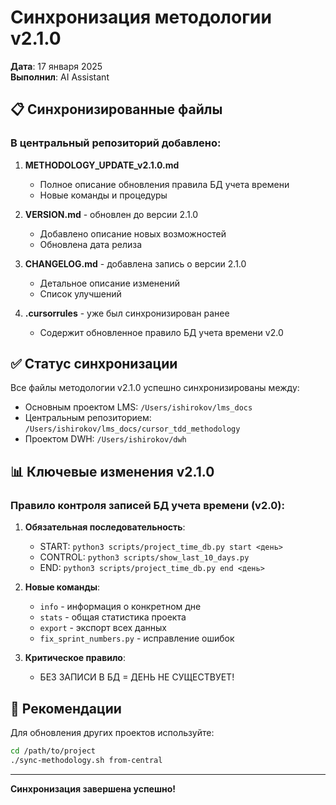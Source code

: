 # Синхронизация методологии v2.1.0

**Дата**: 17 января 2025  
**Выполнил**: AI Assistant

## 📋 Синхронизированные файлы

### В центральный репозиторий добавлено:

1. **METHODOLOGY_UPDATE_v2.1.0.md** 
   - Полное описание обновления правила БД учета времени
   - Новые команды и процедуры

2. **VERSION.md** - обновлен до версии 2.1.0
   - Добавлено описание новых возможностей
   - Обновлена дата релиза

3. **CHANGELOG.md** - добавлена запись о версии 2.1.0
   - Детальное описание изменений
   - Список улучшений

4. **.cursorrules** - уже был синхронизирован ранее
   - Содержит обновленное правило БД учета времени v2.0

## ✅ Статус синхронизации

Все файлы методологии v2.1.0 успешно синхронизированы между:
- Основным проектом LMS: `/Users/ishirokov/lms_docs`
- Центральным репозиторием: `/Users/ishirokov/lms_docs/cursor_tdd_methodology`
- Проектом DWH: `/Users/ishirokov/dwh`

## 📊 Ключевые изменения v2.1.0

### Правило контроля записей БД учета времени (v2.0):

1. **Обязательная последовательность**:
   - START: `python3 scripts/project_time_db.py start <день>`
   - CONTROL: `python3 scripts/show_last_10_days.py`
   - END: `python3 scripts/project_time_db.py end <день>`

2. **Новые команды**:
   - `info` - информация о конкретном дне
   - `stats` - общая статистика проекта
   - `export` - экспорт всех данных
   - `fix_sprint_numbers.py` - исправление ошибок

3. **Критическое правило**:
   - БЕЗ ЗАПИСИ В БД = ДЕНЬ НЕ СУЩЕСТВУЕТ!

## 🔄 Рекомендации

Для обновления других проектов используйте:
```bash
cd /path/to/project
./sync-methodology.sh from-central
```

---

**Синхронизация завершена успешно!** 